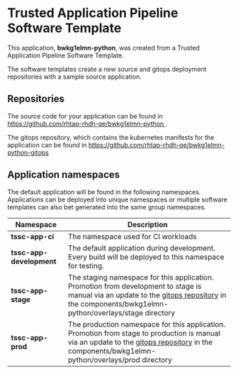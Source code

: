 # Trusted Application Pipeline Software Template

This application, **bwkg1elmn-python**, was created from a Trusted Application Pipeline Software Template.

The software templates create a new source and gitops deployment repositories with a sample source application. 

## Repositories

The source code for your application can be found in [https://github.com/rhtap-rhdh-qe/bwkg1elmn-python ](https://github.com/rhtap-rhdh-qe/bwkg1elmn-python ).
 
The gitops repository, which contains the kubernetes manifests for the application can be found in 
[https://github.com/rhtap-rhdh-qe/bwkg1elmn-python-gitops ](https://github.com/rhtap-rhdh-qe/bwkg1elmn-python-gitops ) 

## Application namespaces 

The default application will be found in the following namespaces. Applications can be deployed into unique namespaces or multiple software templates can also bet generated into the same group namespaces.  

|  Namespace   |  Description   |  
| -------- | -------- |
| **tssc-app-ci** | The namespace used for CI workloads |
| **tssc-app-development** | The default application during development. Every build will be deployed to this namespace for testing. |
| **tssc-app-stage** | The staging namespace for this application. Promotion from development to stage is manual via an update to the [gitops repository](https://github.com/rhtap-rhdh-qe/bwkg1elmn-python-gitops ) in the components/bwkg1elmn-python/overlays/stage directory |
| **tssc-app-prod** | The production namespace for this application. Promotion from stage to production is manual via an update to the [gitops repository](https://github.com/rhtap-rhdh-qe/bwkg1elmn-python-gitops ) in the components/bwkg1elmn-python/overlays/prod directory |